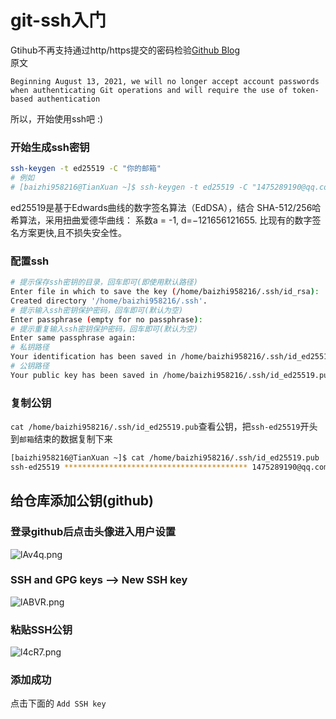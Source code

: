# git-ssh入门
Gtihub不再支持通过http/https提交的密码检验[Github Blog](https://github.blog/2020-12-15-token-authentication-requirements-for-git-operations/)  
原文
```
Beginning August 13, 2021, we will no longer accept account passwords when authenticating Git operations and will require the use of token-based authentication
```
所以，开始使用ssh吧 :) 
### 开始生成ssh密钥
```bash
ssh-keygen -t ed25519 -C "你的邮箱"
# 例如
# [baizhi958216@TianXuan ~]$ ssh-keygen -t ed25519 -C "1475289190@qq.com"
```
ed25519是基于Edwards曲线的数字签名算法（EdDSA），结合 SHA-512/256哈希算法，采用扭曲爱德华曲线： 系数a = -1, d=−121656121655​. 比现有的数字签名方案更快,且不损失安全性。
### 配置ssh
```bash
# 提示保存ssh密钥的目录，回车即可(即使用默认路径)
Enter file in which to save the key (/home/baizhi958216/.ssh/id_rsa): 
Created directory '/home/baizhi958216/.ssh'.
# 提示输入ssh密钥保护密码，回车即可(默认为空)
Enter passphrase (empty for no passphrase): 
# 提示重复输入ssh密钥保护密码，回车即可(默认为空)
Enter same passphrase again: 
# 私钥路径
Your identification has been saved in /home/baizhi958216/.ssh/id_ed25519
# 公钥路径
Your public key has been saved in /home/baizhi958216/.ssh/id_ed25519.pub
```
### 复制公钥
```cat /home/baizhi958216/.ssh/id_ed25519.pub```查看公钥，把```ssh-ed25519```开头到```邮箱```结束的数据复制下来  
```bash
[baizhi958216@TianXuan ~]$ cat /home/baizhi958216/.ssh/id_ed25519.pub
ssh-ed25519 ***************************************** 1475289190@qq.com
```

## 给仓库添加公钥(github)
### 登录github后点击头像进入用户设置  
![lAv4q.png](https://s1.328888.xyz/2022/05/24/lAv4q.png)  
### SSH and GPG keys --> New SSH key  
![lABVR.png](https://s1.328888.xyz/2022/05/24/lABVR.png)  
### 粘贴SSH公钥  
![l4cR7.png](https://s1.328888.xyz/2022/05/24/l4cR7.png)
### 添加成功  
点击下面的 ```Add SSH key```